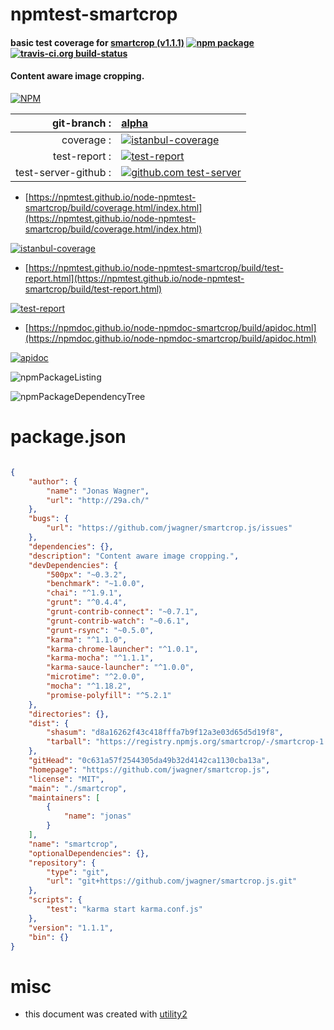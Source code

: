 # npmtest-smartcrop

#### basic test coverage for  [smartcrop (v1.1.1)](https://github.com/jwagner/smartcrop.js)  [![npm package](https://img.shields.io/npm/v/npmtest-smartcrop.svg?style=flat-square)](https://www.npmjs.org/package/npmtest-smartcrop) [![travis-ci.org build-status](https://api.travis-ci.org/npmtest/node-npmtest-smartcrop.svg)](https://travis-ci.org/npmtest/node-npmtest-smartcrop)

#### Content aware image cropping.

[![NPM](https://nodei.co/npm/smartcrop.png?downloads=true&downloadRank=true&stars=true)](https://www.npmjs.com/package/smartcrop)

| git-branch : | [alpha](https://github.com/npmtest/node-npmtest-smartcrop/tree/alpha)|
|--:|:--|
| coverage : | [![istanbul-coverage](https://npmtest.github.io/node-npmtest-smartcrop/build/coverage.badge.svg)](https://npmtest.github.io/node-npmtest-smartcrop/build/coverage.html/index.html)|
| test-report : | [![test-report](https://npmtest.github.io/node-npmtest-smartcrop/build/test-report.badge.svg)](https://npmtest.github.io/node-npmtest-smartcrop/build/test-report.html)|
| test-server-github : | [![github.com test-server](https://npmtest.github.io/node-npmtest-smartcrop/GitHub-Mark-32px.png)](https://npmtest.github.io/node-npmtest-smartcrop/build/app/index.html) | | build-artifacts : | [![build-artifacts](https://npmtest.github.io/node-npmtest-smartcrop/glyphicons_144_folder_open.png)](https://github.com/npmtest/node-npmtest-smartcrop/tree/gh-pages/build)|

- [https://npmtest.github.io/node-npmtest-smartcrop/build/coverage.html/index.html](https://npmtest.github.io/node-npmtest-smartcrop/build/coverage.html/index.html)

[![istanbul-coverage](https://npmtest.github.io/node-npmtest-smartcrop/build/screenCapture.buildCi.browser.%252Ftmp%252Fbuild%252Fcoverage.lib.html.png)](https://npmtest.github.io/node-npmtest-smartcrop/build/coverage.html/index.html)

- [https://npmtest.github.io/node-npmtest-smartcrop/build/test-report.html](https://npmtest.github.io/node-npmtest-smartcrop/build/test-report.html)

[![test-report](https://npmtest.github.io/node-npmtest-smartcrop/build/screenCapture.buildCi.browser.%252Ftmp%252Fbuild%252Ftest-report.html.png)](https://npmtest.github.io/node-npmtest-smartcrop/build/test-report.html)

- [https://npmdoc.github.io/node-npmdoc-smartcrop/build/apidoc.html](https://npmdoc.github.io/node-npmdoc-smartcrop/build/apidoc.html)

[![apidoc](https://npmdoc.github.io/node-npmdoc-smartcrop/build/screenCapture.buildCi.browser.%252Ftmp%252Fbuild%252Fapidoc.html.png)](https://npmdoc.github.io/node-npmdoc-smartcrop/build/apidoc.html)

![npmPackageListing](https://npmtest.github.io/node-npmtest-smartcrop/build/screenCapture.npmPackageListing.svg)

![npmPackageDependencyTree](https://npmtest.github.io/node-npmtest-smartcrop/build/screenCapture.npmPackageDependencyTree.svg)



# package.json

```json

{
    "author": {
        "name": "Jonas Wagner",
        "url": "http://29a.ch/"
    },
    "bugs": {
        "url": "https://github.com/jwagner/smartcrop.js/issues"
    },
    "dependencies": {},
    "description": "Content aware image cropping.",
    "devDependencies": {
        "500px": "~0.3.2",
        "benchmark": "~1.0.0",
        "chai": "^1.9.1",
        "grunt": "^0.4.4",
        "grunt-contrib-connect": "~0.7.1",
        "grunt-contrib-watch": "~0.6.1",
        "grunt-rsync": "~0.5.0",
        "karma": "^1.1.0",
        "karma-chrome-launcher": "^1.0.1",
        "karma-mocha": "^1.1.1",
        "karma-sauce-launcher": "^1.0.0",
        "microtime": "^2.0.0",
        "mocha": "^1.18.2",
        "promise-polyfill": "^5.2.1"
    },
    "directories": {},
    "dist": {
        "shasum": "d8a16262f43c418fffa7b9f12a3e03d65d5d19f8",
        "tarball": "https://registry.npmjs.org/smartcrop/-/smartcrop-1.1.1.tgz"
    },
    "gitHead": "0c631a57f2544305da49b32d4142ca1130cba13a",
    "homepage": "https://github.com/jwagner/smartcrop.js",
    "license": "MIT",
    "main": "./smartcrop",
    "maintainers": [
        {
            "name": "jonas"
        }
    ],
    "name": "smartcrop",
    "optionalDependencies": {},
    "repository": {
        "type": "git",
        "url": "git+https://github.com/jwagner/smartcrop.js.git"
    },
    "scripts": {
        "test": "karma start karma.conf.js"
    },
    "version": "1.1.1",
    "bin": {}
}
```



# misc
- this document was created with [utility2](https://github.com/kaizhu256/node-utility2)

